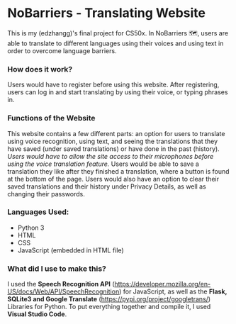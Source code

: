 # NoBarriers - Translating Website

This is my (edzhangg)'s final project for CS50x. In NoBarriers :world_map:, users are able to translate to different languages using their voices and using text in order to overcome language barriers.

### How does it work?

Users would have to register before using this website. After registering, users can log in and start translating by using their voice, or typing phrases in.

### Functions of the Website

This website contains a few different parts: an option for users to translate using voice recognition, using text, and seeing the translations that they have saved (under saved translations) or have done in the past (history). *Users would have to allow the site access to their microphones before using the voice translation feature.* Users would be able to save a translation they like after they finished a translation, where a button is found at the bottom of the page. Users would also have an option to clear their saved translations and their history under Privacy Details, as well as changing their passwords.

### Languages Used:
* Python 3
* HTML
* CSS
* JavaScript (embedded in HTML file)

### What did I use to make this?

I used the **Speech Recognition API** (https://developer.mozilla.org/en-US/docs/Web/API/SpeechRecognition) for JavaScript, as well as the **Flask, SQLite3 and Google Translate** (https://pypi.org/project/googletrans/) Libraries for Python. To put everything together and compile it, I used **Visual Studio Code**.